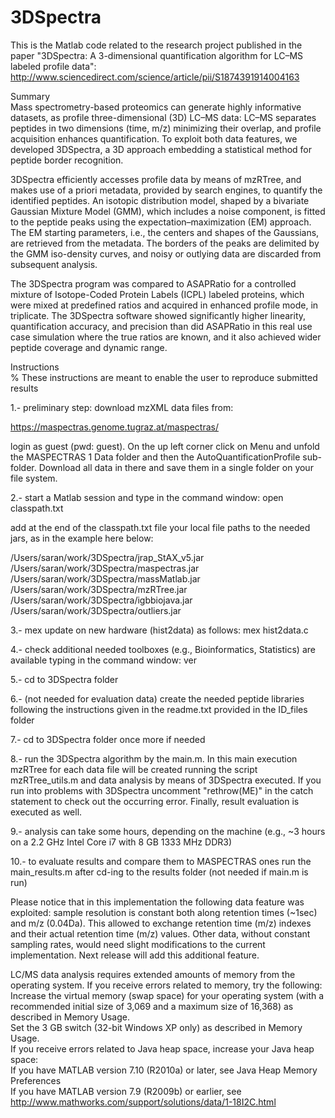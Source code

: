 3DSpectra
=========

This is the Matlab code related to the research project published in the paper "3DSpectra: A 3-dimensional quantification algorithm for LC–MS labeled profile data": http://www.sciencedirect.com/science/article/pii/S1874391914004163

Summary
<br/>
Mass spectrometry-based proteomics can generate highly informative datasets, as profile three-dimensional (3D) LC–MS data: LC–MS separates peptides in two dimensions (time, m/z) minimizing their overlap, and profile acquisition enhances quantification. To exploit both data features, we developed 3DSpectra, a 3D approach embedding a statistical method for peptide border recognition.

3DSpectra efficiently accesses profile data by means of mzRTree, and makes use of a priori metadata, provided by search engines, to quantify the identified peptides. An isotopic distribution model, shaped by a bivariate Gaussian Mixture Model (GMM), which includes a noise component, is fitted to the peptide peaks using the expectation–maximization (EM) approach. The EM starting parameters, i.e., the centers and shapes of the Gaussians, are retrieved from the metadata. The borders of the peaks are delimited by the GMM iso-density curves, and noisy or outlying data are discarded from subsequent analysis.

The 3DSpectra program was compared to ASAPRatio for a controlled mixture of Isotope-Coded Protein Labels (ICPL) labeled proteins, which were mixed at predefined ratios and acquired in enhanced profile mode, in triplicate. The 3DSpectra software showed significantly higher linearity, quantification accuracy, and precision than did ASAPRatio in this real use case simulation where the true ratios are known, and it also achieved wider peptide coverage and dynamic range.

Instructions
<br/>
% These instructions are meant to enable the user to reproduce submitted results

1.- preliminary step: download mzXML data files from:

https://maspectras.genome.tugraz.at/maspectras/

login as guest (pwd: guest). On the up left corner click on Menu and unfold the MASPECTRAS 1 Data folder and then the AutoQuantificationProfile sub-folder. Download all data in there and save them in a single folder on your file system.

2.- start a Matlab session and type in the command window: open classpath.txt

add at the end of the classpath.txt file your local file paths to the needed jars, as in the example here below:

/Users/saran/work/3DSpectra/jrap_StAX_v5.jar
/Users/saran/work/3DSpectra/maspectras.jar
/Users/saran/work/3DSpectra/massMatlab.jar
/Users/saran/work/3DSpectra/mzRTree.jar
/Users/saran/work/3DSpectra/igbbiojava.jar
/Users/saran/work/3DSpectra/outliers.jar

3.- mex update on new hardware (hist2data) as follows: mex hist2data.c

4.- check additional needed toolboxes (e.g., Bioinformatics, Statistics) are available typing in the command window: ver

5.- cd to 3DSpectra folder

6.- (not needed for evaluation data) create the needed peptide libraries following the instructions given in the readme.txt provided in the ID_files folder 

7.- cd to 3DSpectra folder once more if needed

8.- run the 3DSpectra algorithm by the main.m. 
In this main execution mzRTree for each data file will be created running the script mzRTree_utils.m and data analysis by means of 3DSpectra executed.
If you run into problems with 3DSpectra uncomment "rethrow(ME)" in the catch statement to check out the occurring error.
Finally, result evaluation is executed as well.

9.- analysis can take some hours, depending on the machine  (e.g., ~3 hours on a 2.2 GHz Intel Core i7 with 8 GB 1333 MHz DDR3)

10.- to evaluate results and compare them to MASPECTRAS ones run the main_results.m after cd-ing to the results folder (not needed if main.m is run)

Please notice that in this implementation the following data feature was exploited: sample resolution is constant both along retention times (~1sec) and m/z (0.04Da).
This allowed to exchange retention time (m/z) indexes and  their actual retention time (m/z) values. 
Other data, without constant sampling rates, would need slight modifications to the current implementation. Next release will add this additional feature.



LC/MS data analysis requires extended amounts of memory from the operating system.
If you receive errors related to memory, try the following: <br/>
Increase the virtual memory (swap space) for your operating system (with a recommended initial size of 3,069 and a maximum size of 16,368) as described in Memory Usage.<br/>
Set the 3 GB switch (32-bit Windows XP only) as described in Memory Usage.<br/>
If you receive errors related to Java heap space, increase your Java heap space:<br/>
If you have MATLAB version 7.10 (R2010a) or later, see
Java Heap Memory Preferences<br/>
If you have MATLAB version 7.9 (R2009b) or earlier, see
http://www.mathworks.com/support/solutions/data/1-18I2C.html


